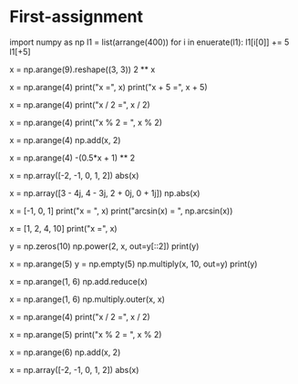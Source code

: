 # First-assignment

import numpy as np
l1 = list(arrange(400))
for i in enuerate(l1):
l1[i[0]] += 5
l1[+5]


x = np.arange(9).reshape((3, 3))
2 ** x



x = np.arange(4)
print("x     =", x)
print("x + 5 =", x + 5)


x = np.arange(4)
print("x / 2 =", x / 2)


x = np.arange(4)
print("x % 2  = ", x % 2)


x = np.arange(4)
np.add(x, 2)


x = np.arange(4)
-(0.5*x + 1) ** 2


x = np.array([-2, -1, 0, 1, 2])
abs(x)


x = np.array([3 - 4j, 4 - 3j, 2 + 0j, 0 + 1j])
np.abs(x)



x = [-1, 0, 1]
print("x         = ", x)
print("arcsin(x) = ", np.arcsin(x))


x = [1, 2, 4, 10]
print("x        =", x)


y = np.zeros(10)
np.power(2, x, out=y[::2])
print(y)



x = np.arange(5)
y = np.empty(5)
np.multiply(x, 10, out=y)
print(y)


x = np.arange(1, 6)
np.add.reduce(x)


x = np.arange(1, 6)
np.multiply.outer(x, x)


x = np.arange(4)
print("x / 2 =", x / 2)

x = np.arange(5)
print("x % 2  = ", x % 2)

x = np.arange(6)
np.add(x, 2)


x = np.array([-2, -1, 0, 1, 2])
abs(x)


